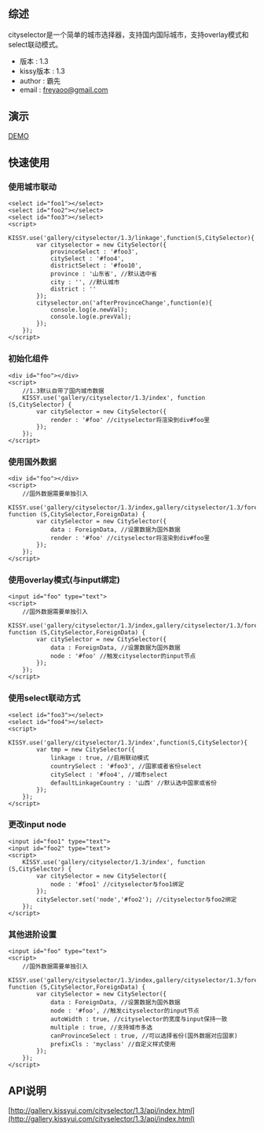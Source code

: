 ## 综述

cityselector是一个简单的城市选择器，支持国内国际城市，支持overlay模式和select联动模式。

- 版本 : 1.3
- kissy版本 : 1.3
- author : 霸先
- email : freyaoo@gmail.com

## 演示

[DEMO](http://gallery.kissyui.com/cityselector/1.3/demo/index.html)

## 快速使用

### 使用城市联动

    <select id="foo1"></select>
    <select id="foo2"></select>
    <select id="foo3"></select>
    <script>
        KISSY.use('gallery/cityselector/1.3/linkage',function(S,CitySelector){
            var cityselector = new CitySelector({
                provinceSelect : '#foo3',
                citySelect : '#foo4',
                districtSelect : '#foo10',
                province : '山东省', //默认选中省
                city : '', //默认城市
                district : ''
            });
            cityselector.on('afterProvinceChange',function(e){
                console.log(e.newVal);
                console.log(e.prevVal);
            });
        });
    </script>

### 初始化组件

	<div id="foo"></div>
	<script>
		//1.3默认自带了国内城市数据
	    KISSY.use('gallery/cityselector/1.3/index', function (S,CitySelector) {
	        var citySelector = new CitySelector({
         		render : '#foo' //cityselector将渲染到div#foo里
         	});
	    });
	</script>

### 使用国外数据

	<div id="foo"></div>
	<script>
		//国外数据需要单独引入
	    KISSY.use('gallery/cityselector/1.3/index,gallery/cityselector/1.3/foreign', function (S,CitySelector,ForeignData) {
	        var citySelector = new CitySelector({
	        	data : ForeignData, //设置数据为国外数据
         		render : '#foo' //cityselector将渲染到div#foo里
         	});
	    });
	</script>

### 使用overlay模式(与input绑定)

	<input id="foo" type="text">
	<script>
		//国外数据需要单独引入
	    KISSY.use('gallery/cityselector/1.3/index,gallery/cityselector/1.3/foreign', function (S,CitySelector,ForeignData) {
	        var citySelector = new CitySelector({
	        	data : ForeignData, //设置数据为国外数据
         		node : '#foo' //触发cityselector的input节点
         	});
	    });
	</script>

### 使用select联动方式

	<select id="foo3"></select>
    <select id="foo4"></select>
    <script>
        KISSY.use('gallery/cityselector/1.3/index',function(S,CitySelector){
            var tmp = new CitySelector({
				linkage : true, //启用联动模式
				countrySelect : '#foo3', //国家或者省份select
				citySelect : '#foo4', //城市select
				defaultLinkageCountry : '山西' //默认选中国家或省份
            });
        });
    </script>

### 更改input node

    <input id="foo1" type="text">
    <input id="foo2" type="text">
    <script>
        KISSY.use('gallery/cityselector/1.3/index', function (S,CitySelector) {
            var citySelector = new CitySelector({
                node : '#foo1' //cityselector与foo1绑定
            });
            citySelector.set('node','#foo2'); //cityselector与foo2绑定
        });
    </script>

### 其他进阶设置

	<input id="foo" type="text">
	<script>
		//国外数据需要单独引入
	    KISSY.use('gallery/cityselector/1.3/index,gallery/cityselector/1.3/foreign', function (S,CitySelector,ForeignData) {
	        var citySelector = new CitySelector({
	        	data : ForeignData, //设置数据为国外数据
         		node : '#foo', //触发cityselector的input节点
         		autoWidth : true, //cityselector的宽度与input保持一致
         		multiple : true, //支持城市多选
         		canProvinceSelect : true, //可以选择省份(国外数据对应国家)
         		prefixCls : 'myclass' //自定义样式使用
         	});
	    });
	</script>

## API说明

[http://gallery.kissyui.com/cityselector/1.3/api/index.html](http://gallery.kissyui.com/cityselector/1.3/api/index.html)
